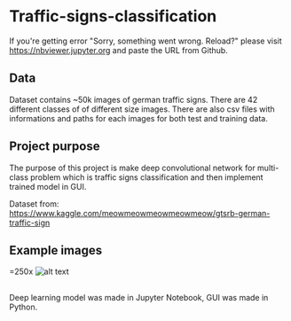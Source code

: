 # Traffic-signs-classification
If you're getting error "Sorry, something went wrong. Reload?" please visit https://nbviewer.jupyter.org and paste the URL from Github.

## Data
Dataset contains ~50k images of german traffic signs. There are 42 different classes of of different size images. There are also csv files with informations and paths for each images for both test and training data.

## Project purpose
The purpose of this project is make deep convolutional network for multi-class problem which is traffic signs classification and then implement trained model in GUI.

Dataset from: https://www.kaggle.com/meowmeowmeowmeowmeow/gtsrb-german-traffic-sign
## Example images
=250x
![alt text](https://github.com/emilprzygonski/Traffic-signs-classification/blob/main/Example%20images/GUI_1.png=250x)

##
Deep learning model was made in Jupyter Notebook, GUI was made in Python.
